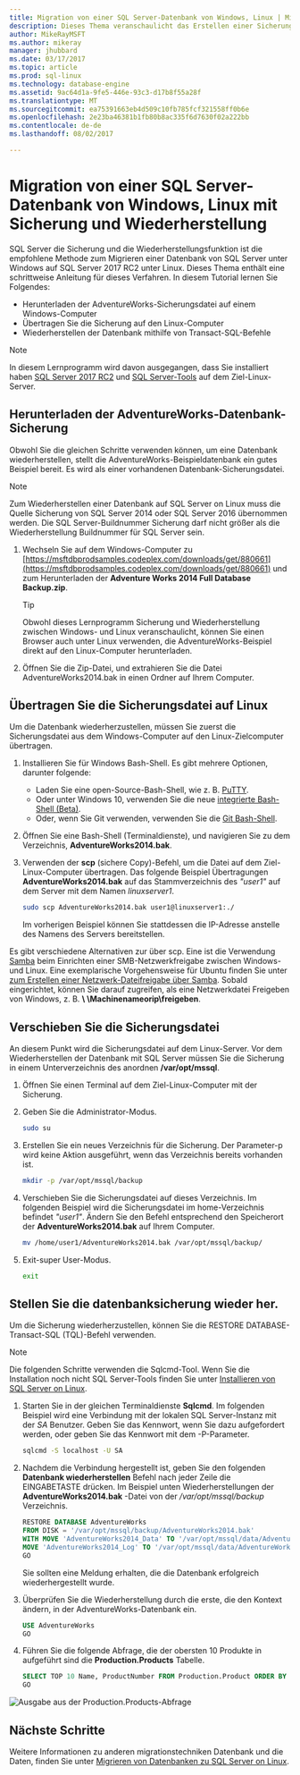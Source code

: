 ```yaml
---
title: Migration von einer SQL Server-Datenbank von Windows, Linux | Microsoft Docs
description: Dieses Thema veranschaulicht das Erstellen einer Sicherung einer SQL Server-Datenbank auf Windows und auf einem Linux-Computer mit SQL Server 2017 RC2 wiederherstellen.
author: MikeRayMSFT
ms.author: mikeray
manager: jhubbard
ms.date: 03/17/2017
ms.topic: article
ms.prod: sql-linux
ms.technology: database-engine
ms.assetid: 9ac64d1a-9fe5-446e-93c3-d17b8f55a28f
ms.translationtype: MT
ms.sourcegitcommit: ea75391663eb4d509c10fb785fcf321558ff0b6e
ms.openlocfilehash: 2e23ba46381b1fb80b8ac335f6d7630f02a222bb
ms.contentlocale: de-de
ms.lasthandoff: 08/02/2017

---
```

# <a name="migrate-a-sql-server-database-from-windows-to-linux-using-backup-and-restore"></a>Migration von einer SQL Server-Datenbank von Windows, Linux mit Sicherung und Wiederherstellung

SQL Server die Sicherung und die Wiederherstellungsfunktion ist die empfohlene Methode zum Migrieren einer Datenbank von SQL Server unter Windows auf SQL Server 2017 RC2 unter Linux. Dieses Thema enthält eine schrittweise Anleitung für dieses Verfahren. In diesem Tutorial lernen Sie Folgendes:

- Herunterladen der AdventureWorks-Sicherungsdatei auf einem Windows-Computer
- Übertragen Sie die Sicherung auf den Linux-Computer
- Wiederherstellen der Datenbank mithilfe von Transact-SQL-Befehle

> [!NOTE] 
> In diesem Lernprogramm wird davon ausgegangen, dass Sie installiert haben [SQL Server 2017 RC2](sql-server-linux-setup.md) und [SQL Server-Tools](sql-server-linux-setup-tools.md) auf dem Ziel-Linux-Server.

## <a name="download-the-adventureworks-database-backup"></a>Herunterladen der AdventureWorks-Datenbank-Sicherung

Obwohl Sie die gleichen Schritte verwenden können, um eine Datenbank wiederherstellen, stellt die AdventureWorks-Beispieldatenbank ein gutes Beispiel bereit. Es wird als einer vorhandenen Datenbank-Sicherungsdatei.

>[!NOTE] 
> Zum Wiederherstellen einer Datenbank auf SQL Server on Linux muss die Quelle Sicherung von SQL Server 2014 oder SQL Server 2016 übernommen werden. Die SQL Server-Buildnummer Sicherung darf nicht größer als die Wiederherstellung Buildnummer für SQL Server sein.  

1. Wechseln Sie auf dem Windows-Computer zu [https://msftdbprodsamples.codeplex.com/downloads/get/880661](https://msftdbprodsamples.codeplex.com/downloads/get/880661) und zum Herunterladen der **Adventure Works 2014 Full Database Backup.zip**.

   > [!TIP] 
   > Obwohl dieses Lernprogramm Sicherung und Wiederherstellung zwischen Windows- und Linux veranschaulicht, können Sie einen Browser auch unter Linux verwenden, die AdventureWorks-Beispiel direkt auf den Linux-Computer herunterladen.

2. Öffnen Sie die Zip-Datei, und extrahieren Sie die Datei AdventureWorks2014.bak in einen Ordner auf Ihrem Computer.

## <a name="transfer-the-backup-file-to-linux"></a>Übertragen Sie die Sicherungsdatei auf Linux

Um die Datenbank wiederherzustellen, müssen Sie zuerst die Sicherungsdatei aus dem Windows-Computer auf den Linux-Zielcomputer übertragen.

1. Installieren Sie für Windows Bash-Shell. Es gibt mehrere Optionen, darunter folgende:

   - Laden Sie eine open-Source-Bash-Shell, wie z. B. [PuTTY](http://www.putty.org/).
   - Oder unter Windows 10, verwenden Sie die neue [integrierte Bash-Shell (Beta)](https://msdn.microsoft.com/en-us/commandline/wsl/about).
   - Oder, wenn Sie Git verwenden, verwenden Sie die [Git Bash-Shell](https://git-scm.com/downloads).

2. Öffnen Sie eine Bash-Shell (Terminaldienste), und navigieren Sie zu dem Verzeichnis, **AdventureWorks2014.bak**.

3. Verwenden der **scp** (sichere Copy)-Befehl, um die Datei auf dem Ziel-Linux-Computer übertragen. Das folgende Beispiel Übertragungen **AdventureWorks2014.bak** auf das Stammverzeichnis des *"user1"* auf dem Server mit dem Namen *linuxserver1*.

   ```bash
   sudo scp AdventureWorks2014.bak user1@linuxserver1:./
   ```
   
   Im vorherigen Beispiel können Sie stattdessen die IP-Adresse anstelle des Namens des Servers bereitstellen.

Es gibt verschiedene Alternativen zur über scp. Eine ist die Verwendung [Samba](https://help.ubuntu.com/community/Samba) beim Einrichten einer SMB-Netzwerkfreigabe zwischen Windows- und Linux. Eine exemplarische Vorgehensweise für Ubuntu finden Sie unter [zum Erstellen einer Netzwerk-Dateifreigabe über Samba](https://help.ubuntu.com/community/How%20to%20Create%20a%20Network%20Share%20Via%20Samba%20Via%20CLI%20%28Command-line%20interface/Linux%20Terminal%29%20-%20Uncomplicated,%20Simple%20and%20Brief%20Way!). Sobald eingerichtet, können Sie darauf zugreifen, als eine Netzwerkdatei Freigeben von Windows, z. B.  **\\ \\Machinenameorip\\freigeben**.

## <a name="move-the-backup-file"></a>Verschieben Sie die Sicherungsdatei

An diesem Punkt wird die Sicherungsdatei auf dem Linux-Server. Vor dem Wiederherstellen der Datenbank mit SQL Server müssen Sie die Sicherung in einem Unterverzeichnis des anordnen **/var/opt/mssql**.

1. Öffnen Sie einen Terminal auf dem Ziel-Linux-Computer mit der Sicherung.

2. Geben Sie die Administrator-Modus.

   ```bash
   sudo su
   ```

3. Erstellen Sie ein neues Verzeichnis für die Sicherung. Der Parameter-p wird keine Aktion ausgeführt, wenn das Verzeichnis bereits vorhanden ist.

   ```bash
   mkdir -p /var/opt/mssql/backup
   ```

4. Verschieben Sie die Sicherungsdatei auf dieses Verzeichnis. Im folgenden Beispiel wird die Sicherungsdatei im home-Verzeichnis befindet *"user1"*. Ändern Sie den Befehl entsprechend den Speicherort der **AdventureWorks2014.bak** auf Ihrem Computer.

   ```bash
   mv /home/user1/AdventureWorks2014.bak /var/opt/mssql/backup/
   ```

5. Exit-super User-Modus.

   ```bash
   exit
   ```

## <a name="restore-the-database-backup"></a>Stellen Sie die datenbanksicherung wieder her.

Um die Sicherung wiederherzustellen, können Sie die RESTORE DATABASE-Transact-SQL (TQL)-Befehl verwenden.

> [!NOTE] 
> Die folgenden Schritte verwenden die Sqlcmd-Tool. Wenn Sie die Installation noch nicht SQL Server-Tools finden Sie unter [Installieren von SQL Server on Linux](sql-server-linux-setup.md).

1. Starten Sie in der gleichen Terminaldienste **Sqlcmd**. Im folgenden Beispiel wird eine Verbindung mit der lokalen SQL Server-Instanz mit der *SA* Benutzer. Geben Sie das Kennwort, wenn Sie dazu aufgefordert werden, oder geben Sie das Kennwort mit dem -P-Parameter.

   ```bash
   sqlcmd -S localhost -U SA
   ```

2. Nachdem die Verbindung hergestellt ist, geben Sie den folgenden **Datenbank wiederherstellen** Befehl nach jeder Zeile die EINGABETASTE drücken. Im Beispiel unten Wiederherstellungen der **AdventureWorks2014.bak** -Datei von der */var/opt/mssql/backup* Verzeichnis.

   ```sql
   RESTORE DATABASE AdventureWorks
   FROM DISK = '/var/opt/mssql/backup/AdventureWorks2014.bak'
   WITH MOVE 'AdventureWorks2014_Data' TO '/var/opt/mssql/data/AdventureWorks2014_Data.mdf',
   MOVE 'AdventureWorks2014_Log' TO '/var/opt/mssql/data/AdventureWorks2014_Log.ldf'
   GO
   ```

   Sie sollten eine Meldung erhalten, die die Datenbank erfolgreich wiederhergestellt wurde.

3. Überprüfen Sie die Wiederherstellung durch die erste, die den Kontext ändern, in der AdventureWorks-Datenbank ein. 

   ```sql
   USE AdventureWorks
   GO
   ```

4. Führen Sie die folgende Abfrage, die der obersten 10 Produkte in aufgeführt sind die **Production.Products** Tabelle.

   ```sql
   SELECT TOP 10 Name, ProductNumber FROM Production.Product ORDER BY Name
   GO
   ```

![Ausgabe aus der Production.Products-Abfrage](./media/sql-server-linux-migrate-restore-database/sql-server-linux-adventureworks-query.png)

## <a name="next-steps"></a>Nächste Schritte

Weitere Informationen zu anderen migrationstechniken Datenbank und die Daten, finden Sie unter [Migrieren von Datenbanken zu SQL Server on Linux](sql-server-linux-migrate-overview.md). 

